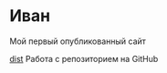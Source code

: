 # Иван
Мой первый опубликованный сайт

[dist](https://ivangang66.github.io/dist/"Описание") Работа с репозиторием на GitHub

